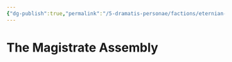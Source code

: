 ```yaml
---
{"dg-publish":true,"permalink":"/5-dramatis-personae/factions/eternian-government/magistrate-assembly/"}
---
```


# The Magistrate Assembly
